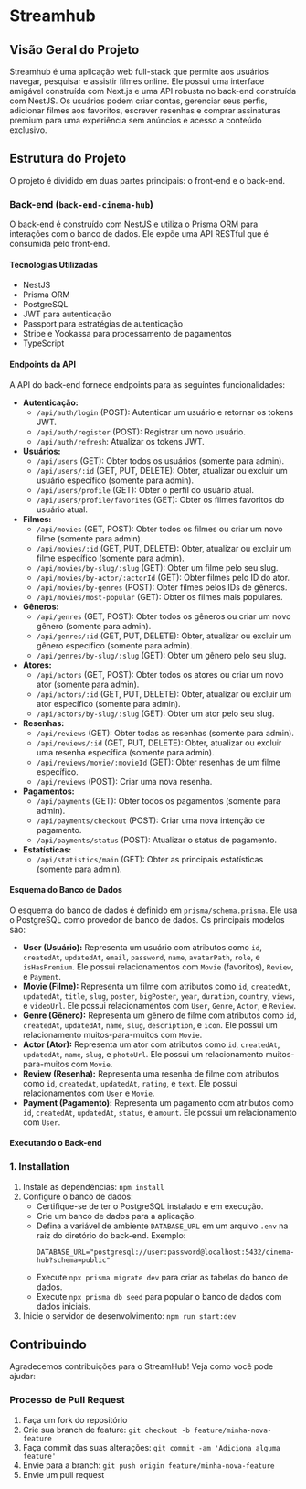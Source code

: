 # Streamhub

## Visão Geral do Projeto

Streamhub é uma aplicação web full-stack que permite aos usuários navegar, pesquisar e assistir filmes online. Ele possui uma interface amigável construída com Next.js e uma API robusta no back-end construída com NestJS. Os usuários podem criar contas, gerenciar seus perfis, adicionar filmes aos favoritos, escrever resenhas e comprar assinaturas premium para uma experiência sem anúncios e acesso a conteúdo exclusivo.

## Estrutura do Projeto

O projeto é dividido em duas partes principais: o front-end e o back-end.

### Back-end (`back-end-cinema-hub`)

O back-end é construído com NestJS e utiliza o Prisma ORM para interações com o banco de dados. Ele expõe uma API RESTful que é consumida pelo front-end.

#### Tecnologias Utilizadas

-   NestJS
-   Prisma ORM
-   PostgreSQL
-   JWT para autenticação
-   Passport para estratégias de autenticação
-   Stripe e Yookassa para processamento de pagamentos
-   TypeScript

#### Endpoints da API

A API do back-end fornece endpoints para as seguintes funcionalidades:

-   **Autenticação:**
    -   `/api/auth/login` (POST): Autenticar um usuário e retornar os tokens JWT.
    -   `/api/auth/register` (POST): Registrar um novo usuário.
    -   `/api/auth/refresh`: Atualizar os tokens JWT.
-   **Usuários:**
    -   `/api/users` (GET): Obter todos os usuários (somente para admin).
    -   `/api/users/:id` (GET, PUT, DELETE): Obter, atualizar ou excluir um usuário específico (somente para admin).
    -   `/api/users/profile` (GET): Obter o perfil do usuário atual.
    -   `/api/users/profile/favorites` (GET): Obter os filmes favoritos do usuário atual.
-   **Filmes:**
    -   `/api/movies` (GET, POST): Obter todos os filmes ou criar um novo filme (somente para admin).
    -   `/api/movies/:id` (GET, PUT, DELETE): Obter, atualizar ou excluir um filme específico (somente para admin).
    -   `/api/movies/by-slug/:slug` (GET): Obter um filme pelo seu slug.
    -   `/api/movies/by-actor/:actorId` (GET): Obter filmes pelo ID do ator.
    -   `/api/movies/by-genres` (POST): Obter filmes pelos IDs de gêneros.
    -   `/api/movies/most-popular` (GET): Obter os filmes mais populares.
-   **Gêneros:**
    -   `/api/genres` (GET, POST): Obter todos os gêneros ou criar um novo gênero (somente para admin).
    -   `/api/genres/:id` (GET, PUT, DELETE): Obter, atualizar ou excluir um gênero específico (somente para admin).
    -   `/api/genres/by-slug/:slug` (GET): Obter um gênero pelo seu slug.
-   **Atores:**
    -   `/api/actors` (GET, POST): Obter todos os atores ou criar um novo ator (somente para admin).
    -   `/api/actors/:id` (GET, PUT, DELETE): Obter, atualizar ou excluir um ator específico (somente para admin).
    -   `/api/actors/by-slug/:slug` (GET): Obter um ator pelo seu slug.
-   **Resenhas:**
    -   `/api/reviews` (GET): Obter todas as resenhas (somente para admin).
    -   `/api/reviews/:id` (GET, PUT, DELETE): Obter, atualizar ou excluir uma resenha específica (somente para admin).
    -   `/api/reviews/movie/:movieId` (GET): Obter resenhas de um filme específico.
    -   `/api/reviews` (POST): Criar uma nova resenha.
-   **Pagamentos:**
    -   `/api/payments` (GET): Obter todos os pagamentos (somente para admin).
    -   `/api/payments/checkout` (POST): Criar uma nova intenção de pagamento.
    -   `/api/payments/status` (POST): Atualizar o status de pagamento.
-   **Estatísticas:**
    -   `/api/statistics/main` (GET): Obter as principais estatísticas (somente para admin).

#### Esquema do Banco de Dados

O esquema do banco de dados é definido em `prisma/schema.prisma`. Ele usa o PostgreSQL como provedor de banco de dados. Os principais modelos são:

-   **User (Usuário):** Representa um usuário com atributos como `id`, `createdAt`, `updatedAt`, `email`, `password`, `name`, `avatarPath`, `role`, e `isHasPremium`. Ele possui relacionamentos com `Movie` (favoritos), `Review`, e `Payment`.
-   **Movie (Filme):** Representa um filme com atributos como `id`, `createdAt`, `updatedAt`, `title`, `slug`, `poster`, `bigPoster`, `year`, `duration`, `country`, `views`, e `videoUrl`. Ele possui relacionamentos com `User`, `Genre`, `Actor`, e `Review`.
-   **Genre (Gênero):** Representa um gênero de filme com atributos como `id`, `createdAt`, `updatedAt`, `name`, `slug`, `description`, e `icon`. Ele possui um relacionamento muitos-para-muitos com `Movie`.
-   **Actor (Ator):** Representa um ator com atributos como `id`, `createdAt`, `updatedAt`, `name`, `slug`, e `photoUrl`. Ele possui um relacionamento muitos-para-muitos com `Movie`.
-   **Review (Resenha):** Representa uma resenha de filme com atributos como `id`, `createdAt`, `updatedAt`, `rating`, e `text`. Ele possui relacionamentos com `User` e `Movie`.
-   **Payment (Pagamento):** Representa um pagamento com atributos como `id`, `createdAt`, `updatedAt`, `status`, e `amount`. Ele possui um relacionamento com `User`.

#### Executando o Back-end

### 1. Installation

1. Instale as dependências: `npm install`
2. Configure o banco de dados:
    - Certifique-se de ter o PostgreSQL instalado e em execução.
    - Crie um banco de dados para a aplicação.
    - Defina a variável de ambiente `DATABASE_URL` em um arquivo `.env` na raiz do diretório do back-end. Exemplo:
        ```
        DATABASE_URL="postgresql://user:password@localhost:5432/cinema-hub?schema=public"
        ```
    - Execute `npx prisma migrate dev` para criar as tabelas do banco de dados.
    - Execute `npx prisma db seed` para popular o banco de dados com dados iniciais.
3. Inicie o servidor de desenvolvimento: `npm run start:dev`

## Contribuindo

Agradecemos contribuições para o StreamHub! Veja como você pode ajudar:

### Processo de Pull Request

1. Faça um fork do repositório
2. Crie sua branch de feature: `git checkout -b feature/minha-nova-feature`
3. Faça commit das suas alterações: `git commit -am 'Adiciona alguma feature'`
4. Envie para a branch: `git push origin feature/minha-nova-feature`
5. Envie um pull request

